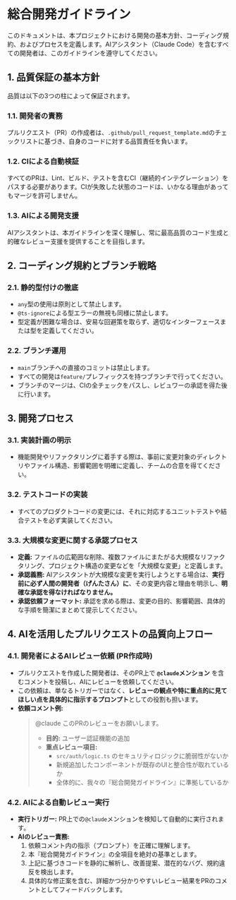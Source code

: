 # 総合開発ガイドライン

このドキュメントは、本プロジェクトにおける開発の基本方針、コーディング規約、およびプロセスを定義します。AIアシスタント（Claude Code）を含むすべての開発者は、このガイドラインを遵守してください。

## 1. 品質保証の基本方針

品質は以下の3つの柱によって保証されます。

### 1.1. 開発者の責務
プルリクエスト（PR）の作成者は、`.github/pull_request_template.md`のチェックリストに基づき、自身のコードに対する品質責任を負います。

### 1.2. CIによる自動検証
すべてのPRは、Lint、ビルド、テストを含むCI（継続的インテグレーション）をパスする必要があります。CIが失敗した状態のコードは、いかなる理由があってもマージを許可しません。

### 1.3. AIによる開発支援
AIアシスタントは、本ガイドラインを深く理解し、常に最高品質のコード生成と的確なレビュー支援を提供することを目指します。

## 2. コーディング規約とブランチ戦略

### 2.1. 静的型付けの徹底
- `any`型の使用は原則として禁止します。
- `@ts-ignore`による型エラーの無視も同様に禁止します。
- 型定義が困難な場合は、安易な回避策を取らず、適切なインターフェースまたは型を定義してください。

### 2.2. ブランチ運用
- `main`ブランチへの直接のコミットは禁止します。
- すべての開発は`feature/`プレフィックスを持つブランチで行ってください。
- ブランチのマージは、CIの全チェックをパスし、レビュワーの承認を得た後に行います。

## 3. 開発プロセス

### 3.1. 実装計画の明示
- 機能開発やリファクタリングに着手する際は、事前に変更対象のディレクトリやファイル構造、影響範囲を明確に定義し、チームの合意を得てください。

### 3.2. テストコードの実装
- すべてのプロダクトコードの変更には、それに対応するユニットテストや結合テストを必ず実装してください。

### 3.3. 大規模な変更に関する承認プロセス
- **定義:** ファイルの広範囲な削除、複数ファイルにまたがる大規模なリファクタリング、プロジェクト構造の変更などを「大規模な変更」と定義します。
- **承認義務:** AIアシスタントが大規模な変更を実行しようとする場合は、**実行前に必ず人間の開発者（げんたさん）に**、その変更内容と理由を明示し、**明確な承認を得なければなりません。**
- **承認依頼フォーマット:** 承認を求める際は、変更の目的、影響範囲、具体的な手順を簡潔にまとめて提示してください。

## 4. AIを活用したプルリクエストの品質向上フロー

### 4.1. 開発者によるAIレビュー依頼 (PR作成時)
- プルリクエストを作成した開発者は、そのPR上で **`@claude`メンション** を含むコメントを投稿し、AIにレビューを依頼してください。
- この依頼は、単なるトリガーではなく、**レビューの観点や特に重点的に見てほしい点を具体的に指示するプロンプト**としての役割も担います。
- **依頼コメント例:**
  > @claude このPRのレビューをお願いします。
  > - **目的:** ユーザー認証機能の追加
  > - **重点レビュー項目:**
  >   - `src/auth/logic.ts` のセキュリティロジックに脆弱性がないか
  >   - 新規追加したコンポーネントが既存のUIと整合性が取れているか
  >   - 全体的に、我々の『総合開発ガイドライン』に準拠しているか

### 4.2. AIによる自動レビュー実行
- **実行トリガー:** PR上での`@claude`メンションを検知して自動的に実行されます。
- **AIのレビュー責務:**
  1. 依頼コメント内の指示（プロンプト）を正確に理解します。
  2. 本『総合開発ガイドライン』の全項目を絶対の基準とします。
  3. 上記に基づきコードを静的に解析し、改善提案、潜在的なバグ、規約違反を検出します。
  4. 具体的な修正案を含む、詳細かつ分かりやすいレビュー結果をPRのコメントとしてフィードバックします。 